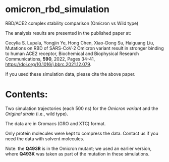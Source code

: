 # omicron_rbd_simulation
RBD/ACE2 complex stability comparison (Omicron vs Wild type)

The analysis results are presented in the published paper at: 

Cecylia S. Lupala, Yongjin Ye, Hong Chen, Xiao-Dong Su, Haiguang Liu,
Mutations on RBD of SARS-CoV-2 Omicron variant result in stronger binding to human ACE2 receptor,
Biochemical and Biophysical Research Communications, **590**, 2022, Pages 34-41,
https://doi.org/10.1016/j.bbrc.2021.12.079.

If you used these simulation data, please cite the above paper.

# Contents:

Two simulation trajectories (each 500 ns) for the _Omicron variant_ and the _Original strain_ (i.e., wild type).

The data are in Gromacs (GRO and XTC) format.

Only protein molecules were kept to compress the data. Contact us if you need the data with solvent molecules.

Note: the **Q493R** is in the Omicron mutant; we used an earlier version, where **Q493K** was taken as part of the mutation in these simulations.
